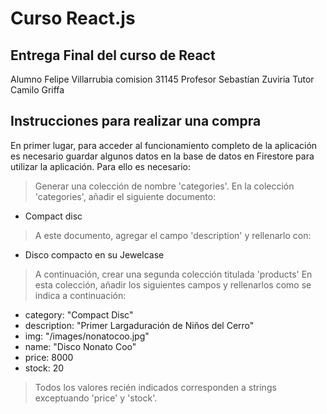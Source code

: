 # Curso React.js
## Entrega Final del curso de React

Alumno Felipe Villarrubia
comision 31145
Profesor Sebastían Zuviria
Tutor Camilo Griffa

## Instrucciones para realizar una compra

En primer lugar, para acceder al funcionamiento completo de la aplicación es necesario guardar algunos datos en la base de datos en Firestore para utilizar la aplicación. Para ello es necesario:

> Generar una colección de nombre 'categories'.
> En la colección 'categories', añadir el siguiente documento:
 - Compact disc
> A este documento, agregar el campo 'description' y rellenarlo con:
- Disco compacto en su Jewelcase
> A continuación, crear una segunda colección titulada 'products'
> En esta colección, añadir los siguientes campos y rellenarlos como se indica a continuación:
- category: "Compact Disc"
- description: "Primer Largaduración de Niños del Cerro"
- img: "/images/nonatocoo.jpg"
- name: "Disco Nonato Coo"
- price: 8000
- stock: 20
> Todos los valores recién indicados corresponden a strings exceptuando 'price' y 'stock'.
